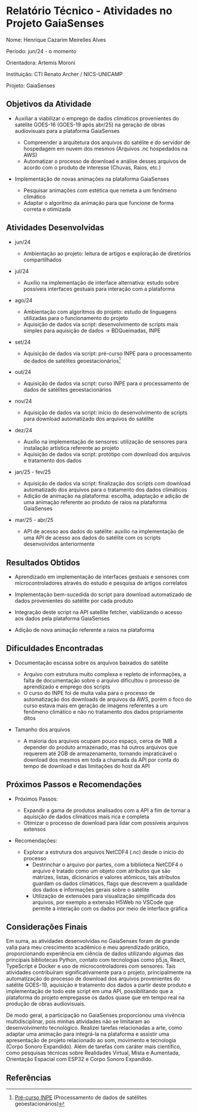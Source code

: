 # Relatório Técnico - Atividades no Projeto GaiaSenses

Nome: Henrique Cazarim Meirelles Alves

Período: jun/24 - o momento

Orientadora: Artemis Moroni

Instituição: CTI Renato Archer / NICS-UNICAMP

Projeto: GaiaSenses

## Objetivos da Atividade

- Auxiliar a viabilizar o emprego de dados climáticos provenientes do satélite GOES-16 (GOES-19 após abr/25) na geração de obras audiovisuais para a plataforma GaiaSenses
    - Compreender a arquitetura dos arquivos do satélite e do servidor de hospedagem em nuvem dos mesmos (Arquivos .nc hospedados na AWS)
    - Automatizar o processo de download e análise desses arquivos de acordo com o produto de interesse (Chuvas, Raios, etc.) 

- Implementação de novas animações na plataforma GaiaSenses
    - Pesquisar animações com estética que remeta a um fenômeno climático
    - Adaptar o algoritmo da animação para que funcione de forma correta e otimizada


## Atividades Desenvolvidas

- jun/24
    - Ambientação ao projeto: leitura de artigos e exploração de diretórios compartilhados

- jul/24
    - Auxílio na implementação de interface alternativa: estudo sobre possíveis interfaces gestuais para interação com a plataforma

- ago/24
    - Ambientação com algoritmos do projeto: estudo de linguagens utilizadas para o funcionamento do projeto
    - Aquisição de dados via script: desenvolvimento de scripts mais simples para aquisição de dados -> BDQueimadas, INPE

- set/24
    - Aquisição de dados via script: pré-curso INPE para o processamento de dados de satélites geoestacionários[^1]

- out/24
    - Aquisição de dados via script: curso INPE para o processamento de dados de satélites geoestacionários

- nov/24
    - Aquisição de dados via script: início do desenvolvimento de scripts para download automatizado dos arquivos do satélite

- dez/24
    - Auxílio na implementação de sensores: utilização de sensores para instalação artística referente ao projeto
    - Aquisição de dados via script: protótipo com download dos arquivos e tratamento dos dados

- jan/25 - fev/25
    - Aquisição de dados via script: finalização dos scripts com download automatizado dos arquivos para o tratamento dos dados climáticos
    - Adição de animação na plataforma: escolha, adaptação e adição de uma animação referente ao produto de raios na plataforma GaiaSenses

- mar/25 - abr/25
    - API de acesso aos dados do satélite: auxílio na implementação de uma API de acesso aos dados do satélite com os scripts desenvolvidos anteriormente

## Resultados Obtidos

- Aprendizado em implementação de interfaces gestuais e sensores com microcontroladores através do estudo e pesquisa de artigos correlatos

- Implementação bem-sucedida do script para download automatizado de dados provenientes do satélite por cada produto

- Integração deste script na API satellite fetcher, viabilizando o acesso aos dados pela plataforma GaiaSenses

- Adição de nova animação referente a raios na plataforma

## Dificuldades Encontradas

- Documentação escassa sobre os arquivos baixados do satélite
    - Arquivo com estrutura muito complexa e repleto de informações, a falta de documentação sobre o arquivo dificultou o processo de aprendizado e emprego dos scripts
    - O curso do INPE foi de muita valia para o processo de automatização dos downloads de arquivos da AWS, porém o foco do curso estava mais em geração de imagens referentes a um fenômeno climático e não no tratamento dos dados propriamente ditos

- Tamanho dos arquivos
    - A maioria dos arquivos ocupam pouco espaço, cerca de 1MB a depender do produto armazenado, mas há outros arquivos que requerem até 2GB de armazenamento, tornando impraticável o download dos mesmos em toda a chamada da API por conta do tempo de download e das limitações do host da API

## Próximos Passos e Recomendações

- Próximos Passos:
    - Expandir a gama de produtos analisados com a API a fim de tornar a aquisição de dados climáticos mais rica e completa
    - Otimizar o processo de download para lidar com possíveis arquivos extensos

- Recomendações:
    - Explorar a estrutura dos arquivos NetCDF4 (.nc) desde o início do processo
        - Destrinchar o arquivo por partes, com a biblioteca NetCDF4 o arquivo é tratado como um objeto com atributos que são matrizes, listas, dicionários e valores atômicos, tais atributos guardam os dados climáticos, flags que descrevem a qualidade dos dados e informações gerais sobre o satélite
        - Utilização de extensões para visualização simplificada dos arquivos, por exemplo a extensão H5Web no VSCode que permite a interação com os dados por meio de interface gráfica

## Considerações Finais

Em suma, as atividades desenvolvidas no GaiaSenses foram de grande valia para meu crescimento acadêmico e meu aprendizado prático, proporcionando experiência em ciência de dados utilizando algumas das principais bibliotecas Python, contato com tecnologias como p5.js, React, TypeScript e Docker e uso de microcontroladores com sensores. Tais atividades contribuíram significativamente para o projeto, principalmente na automatização do processo de download dos arquivos provenientes do satélite GOES-19, aquisição e tratamento dos dados a partir deste produto e implementação de todo este script em uma API, possibilitando que a plataforma do projeto empregasse os dados quase que em tempo real na produção de obras audiovisuais.

De modo geral, a participação no GaiaSenses proporcionou uma vivência multidisciplinar, pois minhas atividades não se limitaram ao desenvolvimento tecnológico. Realizei tarefas relacionadas a arte, como adaptar uma animação para integrá-la na plataforma e assistir uma apresentação de projeto relacionado ao som, movimento e tecnologia (Corpo Sonoro Expandido). Além de tarefas com caráter mais científico, como pesquisas técnicas sobre Realidades Virtual, Mista e Aumentada, Orientação Espacial com ESP32 e Corpo Sonoro Expandido.

## Referências

[^1]: [Pré-curso INPE](https://geonetcast.wordpress.com/2021/02/25/vlab-processamento-de-dados-de-satelites-geoestacionarios-pre-curso/) (Processamento de dados de satélites geoestacionários)

[^2]: [Curso INPE](https://colab.research.google.com/drive/1cU2unHLGlqQLmc_gE6YhlEyv52K9lYGe?usp=sharing#scrollTo=iQgz5dMgKm19) (Vídeos, Slides, Exemplos/Exercícios)

[^3]: [Guia Introdutório NOAA](https://rammb2.cira.colostate.edu/wp-content/uploads/2024/07/POR_Guia_Introdutorio_aos_Datos_da_Serie_GOES-R_v1.1.pdf) (Guia Introdutório aos dados do GOES-R - NOAA, traduzido para o português)

[^4]: [GOES-R Products](https://www.goes-r.gov/products/overview.html) (Nome dos produtos e respectiva documentação de cada um deles)

[^5]: [AWS S3 Explorer](https://noaa-goes19.s3.amazonaws.com/index.html) (Armazenamento dos arquivos do satélite GOES19 - ao trocar 19 por 16 é possível acessar os arquivos do GOES16)

[^6]: [Relação Produtos e Siglas](http://cimss.ssec.wisc.edu/goes/GOES_ABI_Level_2_Product_Key_update.pdf) (Documento não oficial)

[^7]: [Data Names](https://edc.occ-data.org/goes16/getdata/#file-formats) (Formato dos arquivos para download)